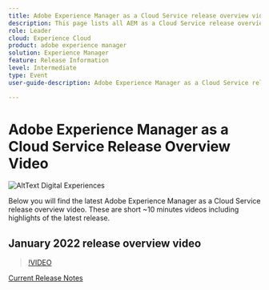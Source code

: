 ```yaml
---
title: Adobe Experience Manager as a Cloud Service release overview videos
description: This page lists all AEM as a Cloud Service release overview videos
role: Leader 
cloud: Experience Cloud
product: adobe experience manager
solution: Experience Manager
feature: Release Information
level: Intermediate
type: Event
user-guide-description: Adobe Experience Manager as a Cloud Service release overview videos

---
```


# Adobe Experience Manager as a Cloud Service Release Overview Video

![AltText Digital Experiences](../assets/branding/ADX_Gems.png)

Below you will find the latest Adobe Experience Manager as a Cloud Service release overview video.
These are short ~10 minutes videos including highlights of the latest release.

## January 2022 release overview video

>[!VIDEO](https://video.tv.adobe.com/v/340120)

[Current Release Notes](https://experienceleague.adobe.com/docs/experience-manager-cloud-service/content/release-notes/home.html)